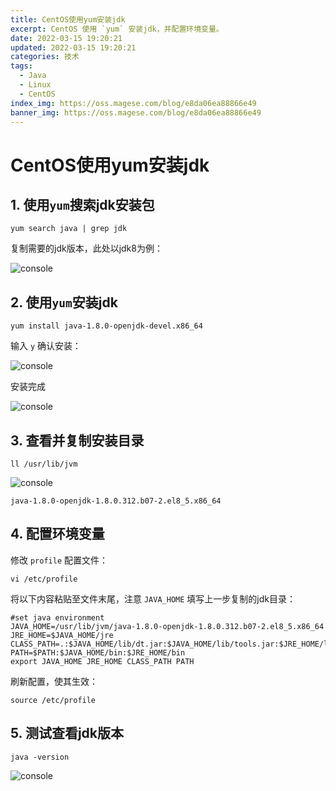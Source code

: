 ```yaml
---
title: CentOS使用yum安装jdk
excerpt: CentOS 使用 `yum` 安装jdk，并配置环境变量。
date: 2022-03-15 19:20:21
updated: 2022-03-15 19:20:21
categories: 技术
tags:
  - Java
  - Linux
  - CentOS
index_img: https://oss.magese.com/blog/e8da06ea88866e49
banner_img: https://oss.magese.com/blog/e8da06ea88866e49
---
```



# CentOS使用yum安装jdk


## 1. 使用`yum`搜索jdk安装包

```
yum search java | grep jdk
```

复制需要的jdk版本，此处以jdk8为例：

![console](https://oss.magese.com/blog/24db56140a6ea604)


## 2. 使用`yum`安装jdk

```
yum install java-1.8.0-openjdk-devel.x86_64
```

输入 `y` 确认安装：

![console](https://oss.magese.com/blog/353e6512cac36455)

安装完成

![console](https://oss.magese.com/blog/f6682951b2d45c4a)


## 3. 查看并复制安装目录

```
ll /usr/lib/jvm
```

![console](https://oss.magese.com/blog/e73dda1ed24907b5)

```
java-1.8.0-openjdk-1.8.0.312.b07-2.el8_5.x86_64
```


## 4. 配置环境变量

修改 `profile` 配置文件：

```
vi /etc/profile
```

将以下内容粘贴至文件末尾，注意 `JAVA_HOME` 填写上一步复制的jdk目录：

```
#set java environment
JAVA_HOME=/usr/lib/jvm/java-1.8.0-openjdk-1.8.0.312.b07-2.el8_5.x86_64
JRE_HOME=$JAVA_HOME/jre
CLASS_PATH=.:$JAVA_HOME/lib/dt.jar:$JAVA_HOME/lib/tools.jar:$JRE_HOME/lib
PATH=$PATH:$JAVA_HOME/bin:$JRE_HOME/bin
export JAVA_HOME JRE_HOME CLASS_PATH PATH
```

刷新配置，使其生效：

```
source /etc/profile
```


## 5. 测试查看jdk版本

```
java -version
```

![console](https://oss.magese.com/blog/e8da06ea88866e49)

